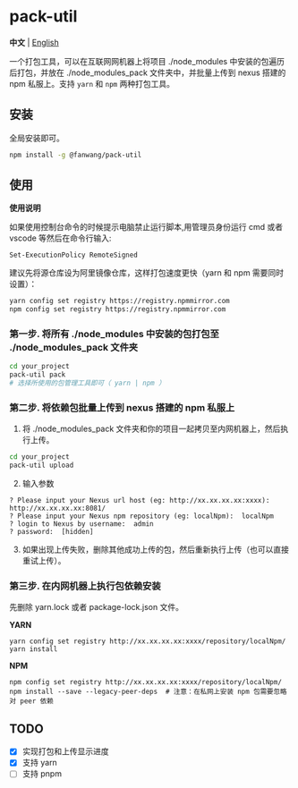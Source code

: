# pack-util  

**中文** | [English](./README.en-US.md)  

一个打包工具，可以在互联网网机器上将项目 ./node_modules 中安装的包遍历后打包，并放在 ./node_modules_pack 文件夹中，并批量上传到 nexus 搭建的 npm 私服上。支持 `yarn` 和 `npm` 两种打包工具。

## 安装  

全局安装即可。
```sh
npm install -g @fanwang/pack-util
```

## 使用  

**使用说明**  

如果使用控制台命令的时候提示电脑禁止运行脚本,用管理员身份运行 cmd 或者 vscode 等然后在命令行输入:

```
Set-ExecutionPolicy RemoteSigned
```

建议先将源仓库设为阿里镜像仓库，这样打包速度更快（yarn 和 npm 需要同时设置）：
```sh
yarn config set registry https://registry.npmmirror.com  
npm config set registry https://registry.npmmirror.com  
```

### 第一步. 将所有 ./node_modules 中安装的包打包至 ./node_modules_pack 文件夹  
```sh
cd your_project
pack-util pack
# 选择所使用的包管理工具即可（ yarn | npm ）
```

### 第二步. 将依赖包批量上传到 nexus 搭建的 npm 私服上  
1. 将 ./node_modules_pack 文件夹和你的项目一起拷贝至内网机器上，然后执行上传。  
```sh
cd your_project
pack-util upload
```

2. 输入参数  
```
? Please input your Nexus url host (eg: http://xx.xx.xx.xx:xxxx): http://xx.xx.xx.xx:8081/
? Please input your Nexus npm repository (eg: localNpm):  localNpm
? login to Nexus by username:  admin
? password:  [hidden]
```

3. 如果出现上传失败，删除其他成功上传的包，然后重新执行上传（也可以直接重试上传）。  

### 第三步. 在内网机器上执行包依赖安装  
先删除 yarn.lock 或者 package-lock.json 文件。

**YARN**  
```
yarn config set registry http://xx.xx.xx.xx:xxxx/repository/localNpm/
yarn install
```

**NPM**  
```
npm config set registry http://xx.xx.xx.xx:xxxx/repository/localNpm/
npm install --save --legacy-peer-deps  # 注意：在私网上安装 npm 包需要忽略对 peer 依赖
```

## TODO
- [x] 实现打包和上传显示进度
- [x] 支持 yarn
- [ ] 支持 pnpm
